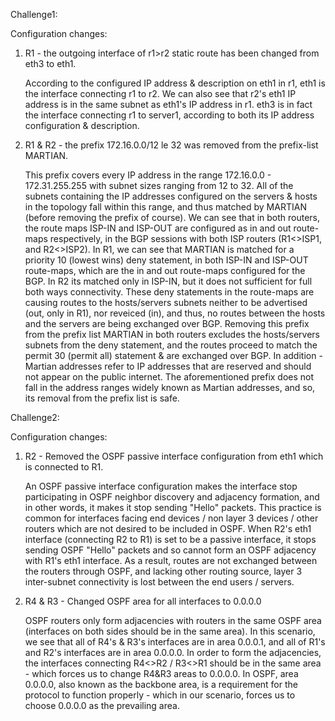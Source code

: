 Challenge1:

Configuration changes:
1. R1 - the outgoing interface of r1>r2 static route has been changed from eth3 to eth1.
   
   According to the configured IP address & description on eth1 in r1, eth1 is the interface connecting r1 to r2.
   We can also see that r2's eth1 IP address is in the same subnet as eth1's IP address in r1.
   eth3 is in fact the interface connecting r1 to server1, according to both its IP address configuration & description.
   
3. R1 & R2 - the prefix 172.16.0.0/12 le 32 was removed from the prefix-list MARTIAN.
   
   This prefix covers every IP address in the range 172.16.0.0 - 172.31.255.255 with subnet sizes ranging from 12 to 32.
   All of the subnets containing the IP addresses configured on the servers & hosts in the topology fall within this range, and thus matched by MARTIAN (before removing the prefix of course).
   We can see that in both routers, the route maps ISP-IN and ISP-OUT are configured as in and out route-maps respectively, in the BGP sessions with both ISP routers (R1<>ISP1, and R2<>ISP2).
   In R1, we can see that MARTIAN is matched for a priority 10 (lowest wins) deny statement, in both ISP-IN and ISP-OUT route-maps, which are the in and out route-maps configured for the BGP.
   In R2 its matched only in ISP-IN, but it does not sufficient for full both ways connectivity.
   These deny statements in the route-maps are causing routes to the hosts/servers subnets neither to be advertised (out, only in R1), nor reveiced (in), and thus, no routes between the hosts and the servers are being exchanged over BGP.
   Removing this prefix from the prefix list MARTIAN in both routers excludes the hosts/servers subnets from the deny statement, and the routes proceed to match the permit 30 (permit all) statement & are exchanged over BGP.
   In addition - Martian addresses refer to IP addresses that are reserved and should not appear on the public internet. The aforementioned prefix does not fall in the address ranges widely known as Martian addresses, and so, its removal from the prefix list is safe.


Challenge2:

Configuration changes:
1. R2 - Removed the OSPF passive interface configuration from eth1 which is connected to R1.
   
   An OSPF passive interface configuration makes the interface stop participating in OSPF neighbor discovery and adjacency formation, and in other words, it makes it stop sending "Hello" packets.
   This practice is common for interfaces facing end devices / non layer 3 devices / other routers which are not desired to be included in OSPF.
   When R2's eth1 interface (connecting R2 to R1) is set to be a passive interface, it stops sending OSPF "Hello" packets and so cannot form an OSPF adjacency with R1's eth1 interface.
   As a result, routes are not exchanged between the routers through OSPF, and lacking other routing source, layer 3 inter-subnet connectivity is lost between the end users / servers.

2. R4 & R3 - Changed OSPF area for all interfaces to 0.0.0.0

   OSPF routers only form adjacencies with routers in the same OSPF area (interfaces on both sides should be in the same area).
   In this scenario, we see that all of R4's & R3's interfaces are in area 0.0.0.1, and all of R1's and R2's interfaces are in area 0.0.0.0.
   In order to form the adjacencies, the interfaces connecting R4<>R2 / R3<>R1 should be in the same area - which forces us to change R4&R3 areas to 0.0.0.0.
   In OSPF, area 0.0.0.0, also known as the backbone area, is a requirement for the protocol to function properly - which in our scenario, forces us to choose 0.0.0.0 as the prevailing area.

   
   
